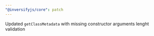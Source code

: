 ```yaml
---
"@inversifyjs/core": patch
---
```


Updated `getClassMetadata` with missing constructor arguments lenght validation
